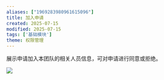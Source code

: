 ```yaml
---
aliases: ["1969283980961615096"]
title: 加入申请
created: 2025-07-15
modified: 2025-07-15
tags: ['基础模块']
theme: 权限管理
---
```


展示申请加入本团队的相关人员信息，可对申请进行同意或拒绝。

![](db8fc5c1f84ffe98ac29bdddd7130e0b.jpg)